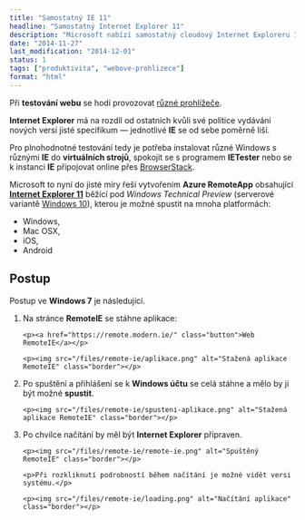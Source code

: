 ```yaml
---
title: "Samostatný IE 11"
headline: "Samostatný Internet Explorer 11"
description: "Microsoft nabízí samostatný cloudový Internet Exploreru 11, který může běžet nezávisle na aktuálním IE v systému."
date: "2014-11-27"
last_modification: "2014-12-01"
status: 1
tags: ["produktivita", "webove-prohlizece"]
format: "html"
---
```


<div class="internal-content">
  <p>Při <b>testování webu</b> se hodí provozovat <a href="/prohlizece">různé prohlížeče</a>.</p>
</div>  

<p><b>Internet Explorer</b> má na rozdíl od ostatních kvůli své politice vydávání nových versí jisté specifikum — jednotlivé <b>IE</b> se od sebe poměrně liší.</p>

<p>Pro plnohodnotné testování tedy je potřeba instalovat různé Windows s různými <b>IE</b> do <b>virtuálních strojů</b>, spokojit se s programem <b>IETester</b> nebo se k instanci <b>IE</b> připojovat online přes <a href="/prohlizece#browserstack">BrowserStack</a>.</p>

<p>Microsoft to nyní do jisté míry řeší vytvořením <b>Azure RemoteApp</b> obsahující <a href="/ie11"><b>Internet Explorer 11</b></a> běžící pod <i>Windows Technical Preview</i> (serverové variantě <a href="/windows-10">Windows 10</a>), kterou je možné spustit na mnoha platformách:</p>

<ul>
  <li>Windows,</li>
  <li>Mac OSX,</li>
  <li>iOS,</li>
  <li>Android</li>
</ul>


<h2 id="postup">Postup</h2>

<p>Postup ve <b>Windows 7</b> je následující.</p>

<ol>
  <li>
    <p>Na stránce <b>RemoteIE</b> se stáhne aplikace:</p>
    
    <p><a href="https://remote.modern.ie/" class="button">Web RemoteIE</a></p>
    
    <p><img src="/files/remote-ie/aplikace.png" alt="Stažená aplikace RemoteIE" class="border"></p>
  </li>
  
  <li>
    <p>Po spuštění a přihlášení se k <b>Windows účtu</b> se celá stáhne a mělo by ji být možné <b>spustit</b>.</p>
    
    <p><img src="/files/remote-ie/spusteni-aplikace.png" alt="Stažená aplikace RemoteIE" class="border"></p>
  </li>
  
  <li>
    <p>Po chvilce načítání by měl být <b>Internet Explorer</b> připraven.</p>
    
    <p><img src="/files/remote-ie/remote-ie.png" alt="Spuštěný RemoteIE" class="border"></p>
    
    <p>Při rozkliknutí podrobností během načítání je možné vidět versi systému.</p>
    
    <p><img src="/files/remote-ie/loading.png" alt="Načítání aplikace" class="border"></p>
  </li>
</ol>

